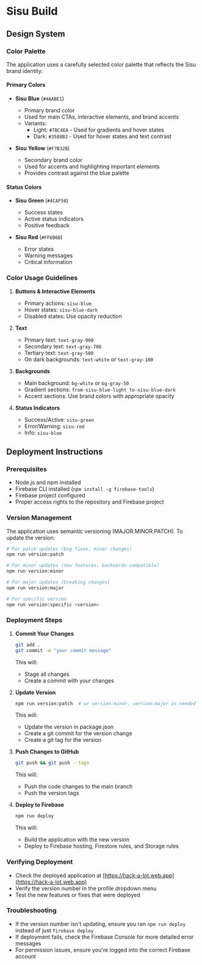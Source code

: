 # Sisu Build

## Design System

### Color Palette

The application uses a carefully selected color palette that reflects the Sisu brand identity:

#### Primary Colors

- **Sisu Blue** (`#4AABE1`)
  - Primary brand color
  - Used for main CTAs, interactive elements, and brand accents
  - Variants:
    - Light: `#7BC4EA` - Used for gradients and hover states
    - Dark: `#3588B3` - Used for hover states and text contrast

- **Sisu Yellow** (`#F7B32B`)
  - Secondary brand color
  - Used for accents and highlighting important elements
  - Provides contrast against the blue palette

#### Status Colors

- **Sisu Green** (`#4CAF50`)
  - Success states
  - Active status indicators
  - Positive feedback

- **Sisu Red** (`#FF6B6B`)
  - Error states
  - Warning messages
  - Critical information

### Color Usage Guidelines

1. **Buttons & Interactive Elements**
   - Primary actions: `sisu-blue`
   - Hover states: `sisu-blue-dark`
   - Disabled states: Use opacity reduction

2. **Text**
   - Primary text: `text-gray-900`
   - Secondary text: `text-gray-700`
   - Tertiary text: `text-gray-500`
   - On dark backgrounds: `text-white` or `text-gray-100`

3. **Backgrounds**
   - Main background: `bg-white` or `bg-gray-50`
   - Gradient sections: `from-sisu-blue-light to-sisu-blue-dark`
   - Accent sections: Use brand colors with appropriate opacity

4. **Status Indicators**
   - Success/Active: `sisu-green`
   - Error/Warning: `sisu-red`
   - Info: `sisu-blue`

## Deployment Instructions

### Prerequisites
- Node.js and npm installed
- Firebase CLI installed (`npm install -g firebase-tools`)
- Firebase project configured
- Proper access rights to the repository and Firebase project

### Version Management
The application uses semantic versioning (MAJOR.MINOR.PATCH). To update the version:

```bash
# For patch updates (bug fixes, minor changes)
npm run version:patch

# For minor updates (new features, backwards-compatible)
npm run version:minor

# For major updates (breaking changes)
npm run version:major

# For specific version
npm run version:specific <version>
```

### Deployment Steps

1. **Commit Your Changes**
   ```bash
   git add .
   git commit -m "your commit message"
   ```
   This will:
   - Stage all changes
   - Create a commit with your changes

2. **Update Version**
   ```bash
   npm run version:patch  # or version:minor, version:major as needed
   ```
   This will:
   - Update the version in package.json
   - Create a git commit for the version change
   - Create a git tag for the version

3. **Push Changes to GitHub**
   ```bash
   git push && git push --tags
   ```
   This will:
   - Push the code changes to the main branch
   - Push the version tags

4. **Deploy to Firebase**
   ```bash
   npm run deploy
   ```
   This will:
   - Build the application with the new version
   - Deploy to Firebase hosting, Firestore rules, and Storage rules

### Verifying Deployment
- Check the deployed application at [https://hack-a-lot.web.app](https://hack-a-lot.web.app)
- Verify the version number in the profile dropdown menu
- Test the new features or fixes that were deployed

### Troubleshooting
- If the version number isn't updating, ensure you ran `npm run deploy` instead of just `firebase deploy`
- If deployment fails, check the Firebase Console for more detailed error messages
- For permission issues, ensure you're logged into the correct Firebase account
